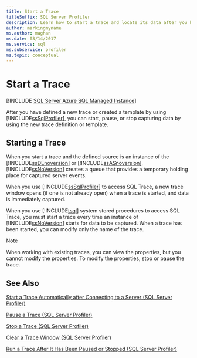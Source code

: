 ```yaml
---
title: Start a Trace
titleSuffix: SQL Server Profiler
description: Learn how to start a trace and locate its data after you have defined a new trace or created a template in SQL Server Profiler.
author: markingmyname
ms.author: maghan
ms.date: 03/14/2017
ms.service: sql
ms.subservice: profiler
ms.topic: conceptual
---
```


# Start a Trace

 [!INCLUDE [SQL Server Azure SQL Managed Instance](../../includes/applies-to-version/sql-asdbmi.md)]

After you have defined a new trace or created a template by using [!INCLUDE[ssSqlProfiler](../../includes/sssqlprofiler-md.md)], you can start, pause, or stop capturing data by using the new trace definition or template.  
  
## Starting a Trace

When you start a trace and the defined source is an instance of the [!INCLUDE[ssDEnoversion](../../includes/ssdenoversion-md.md)] or [!INCLUDE[ssASnoversion](../../includes/ssasnoversion-md.md)],
[!INCLUDE[ssNoVersion](../../includes/ssnoversion-md.md)] creates a queue that provides a temporary holding place for captured server events.  
  
When you use [!INCLUDE[ssSqlProfiler](../../includes/sssqlprofiler-md.md)] to access SQL Trace, a new trace window opens (if one is not already open) when a trace is started, and data is immediately captured.  
  
When you use [!INCLUDE[tsql](../../includes/tsql-md.md)] system stored procedures to access SQL Trace, you must start a trace every time an instance of [!INCLUDE[ssNoVersion](../../includes/ssnoversion-md.md)] starts for data to be captured. When a trace has been started, you can modify only the name of the trace.  
  
> [!NOTE]  
>  When working with existing traces, you can view the properties, but you cannot modify the properties. To modify the properties, stop or pause the trace.  
  
## See Also

[Start a Trace Automatically after Connecting to a Server &#40;SQL Server Profiler&#41;](../../tools/sql-server-profiler/start-a-trace-automatically-after-connecting-to-a-server-sql-server-profiler.md)   

[Pause a Trace &#40;SQL Server Profiler&#41;](../../tools/sql-server-profiler/pause-a-trace-sql-server-profiler.md)   

[Stop a Trace &#40;SQL Server Profiler&#41;](../../tools/sql-server-profiler/stop-a-trace-sql-server-profiler.md)   

[Clear a Trace Window &#40;SQL Server Profiler&#41;](../../tools/sql-server-profiler/clear-a-trace-window-sql-server-profiler.md)   

[Run a Trace After It Has Been Paused or Stopped &#40;SQL Server Profiler&#41;](../../tools/sql-server-profiler/run-a-trace-after-it-has-been-paused-or-stopped-sql-server-profiler.md)
